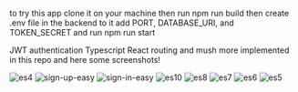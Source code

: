to try this app 
clone it on your machine 
then run npm run build 
then create .env file in the backend 
to it add PORT, DATABASE_URI, and TOKEN_SECRET
and run npm run start 


JWT authentication
Typescript 
React routing
and mush more implemented in this repo 
and here some screenshots!

![es4](https://github.com/user-attachments/assets/32bab179-9708-48d4-bf25-a3c36f0b2da5)
![sign-up-easy](https://github.com/user-attachments/assets/a2e16b88-2115-40d6-9ded-8cd1a8b4b8b6)
![sign-in-easy](https://github.com/user-attachments/assets/71c255b7-0457-4f1d-b3bb-8e33c9a2966c)
![es10](https://github.com/user-attachments/assets/10e99bd7-b280-4767-9ae8-e34106385798)
![es8](https://github.com/user-attachments/assets/692cf120-8d6a-414b-bec7-1e4ae812bd89)
![es7](https://github.com/user-attachments/assets/f7f6836e-f521-4223-9073-1625b4106ab3)
![es6](https://github.com/user-attachments/assets/61f594f0-73c7-4577-9722-294714e42fe6)
![es5](https://github.com/user-attachments/assets/abe526ee-cc7e-4725-a153-8cfc3315b807)
